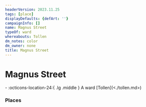 ```yaml
---
headerVersion: 2023.11.25
tags: [place]
displayDefaults: {defArt: ''}
campaignInfo: []
name: Magnus Street
typeOf: ward
whereabouts: Tollen
dm_notes: color
dm_owner: none
title: Magnus Street
---
```

# Magnus Street
<div class="grid cards ext-narrow-margin ext-one-column" markdown>
-    :octicons-location-24:{ .lg .middle } A ward [Tollen](<./tollen.md>)  
</div>


### Places 
